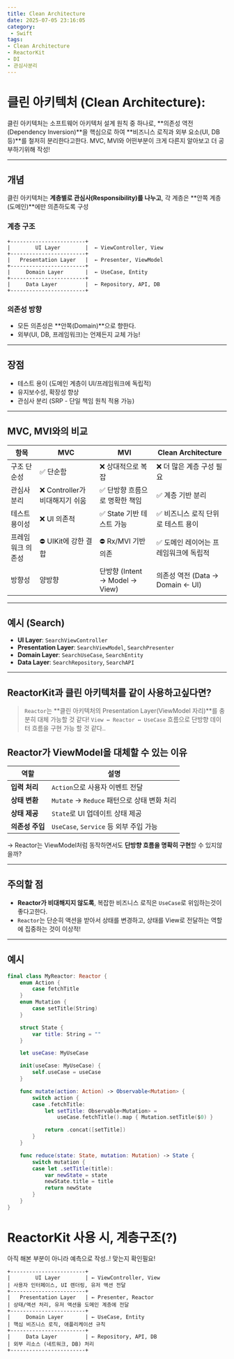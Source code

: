 ```yaml
---
title: Clean Architecture
date: 2025-07-05 23:16:05
category:
 - Swift
tags: 
- Clean Architecture
- ReactorKit
- DI
- 관심사분리
---
```


# 클린 아키텍처 (Clean Architecture):

클린 아키텍처는 소프트웨어 아키텍처 설계 원칙 중 하나로, **의존성 역전\(Dependency Inversion\)**을 핵심으로 하여 **비즈니스 로직과 외부 요소(UI, DB 등)**를 철저히 분리한다고한다.
 MVC, MVI와 어떤부분이 크게 다른지 알아보고 더 공부하기위해 작성!

---

## 개념
클린 아키텍처는 **계층별로 관심사(Responsibility)를 나누고**, 각 계층은 **안쪽 계층(도메인)**에만 의존하도록 구성

### 계층 구조
```
+------------------------+  
|        UI Layer        |  ← ViewController, View
+------------------------+  
|   Presentation Layer   |  ← Presenter, ViewModel
+------------------------+  
|     Domain Layer       |  ← UseCase, Entity
+------------------------+  
|     Data Layer         |  ← Repository, API, DB
+------------------------+
```

### 의존성 방향
- 모든 의존성은 **안쪽(Domain)**으로 향한다.
- 외부(UI, DB, 프레임워크)는 언제든지 교체 가능!

---

## 장점
- 테스트 용이 (도메인 계층이 UI/프레임워크에 독립적)
- 유지보수성, 확장성 향상
- 관심사 분리 (SRP - 단일 책임 원칙 적용 가능)

---

## MVC, MVI와의 비교

| 항목              | MVC                                | MVI                                           | Clean Architecture                         |
|-------------------|-------------------------------------|-----------------------------------------------|--------------------------------------------|
| 구조 단순성       | ✅ 단순함                          | ❌ 상대적으로 복잡                          | ❌ 더 많은 계층 구성 필요                 |
| 관심사 분리       | ❌ Controller가 비대해지기 쉬움   | ✅ 단방향 흐름으로 명확한 책임               | ✅ 계층 기반 분리                          |
| 테스트 용이성     | ❌ UI 의존적                        | ✅ State 기반 테스트 가능                    | ✅ 비즈니스 로직 단위로 테스트 용이       |
| 프레임워크 의존성 | ⛔ UIKit에 강한 결합               | ⛔ Rx/MVI 기반 의존                           | ✅ 도메인 레이어는 프레임워크에 독립적    |
| 방향성            | 양방향                              | 단방향 (Intent → Model → View)              | 의존성 역전 (Data → Domain ← UI)          |

---

## 예시 (Search)

- **UI Layer**: `SearchViewController`
- **Presentation Layer**: `SearchViewModel`, `SearchPresenter`
- **Domain Layer**: `SearchUseCase`, `SearchEntity`
- **Data Layer**: `SearchRepository`, `SearchAPI`

---

## ReactorKit과 클린 아키텍처를 같이 사용하고싶다면?
> `Reactor`는 **클린 아키텍처의 Presentation Layer(ViewModel 자리)**를 충분히 대체 가능할 것 같다!
> `View ↔ Reactor ↔ UseCase` 흐름으로 단방향 데이터 흐름을 구현 가능 할 것 같다..

## Reactor가 ViewModel을 대체할 수 있는 이유
| 역할         | 설명 |
|--------------|------|
| **입력 처리**    | `Action`으로 사용자 이벤트 전달 |
| **상태 변환**    | `Mutate` → `Reduce` 패턴으로 상태 변화 처리 |
| **상태 제공**    | `State`로 UI 업데이트 상태 제공 |
| **의존성 주입**  | `UseCase`, `Service` 등 외부 주입 가능 |

→ Reactor는 ViewModel처럼 동작하면서도 **단방향 흐름을 명확히 구현**할 수 있지않을까?

---

## 주의할 점

- **Reactor가 비대해지지 않도록**, 복잡한 비즈니스 로직은 `UseCase`로 위임하는것이 좋다고한다.
- `Reactor`는 단순히 액션을 받아서 상태를 변경하고, 상태를 View로 전달하는 역할에 집중하는 것이 이상적!

---

## 예시

```swift
final class MyReactor: Reactor {
    enum Action {
        case fetchTitle
    }
    enum Mutation {
        case setTitle(String)
    }

    struct State {
        var title: String = ""
    }

    let useCase: MyUseCase

    init(useCase: MyUseCase) {
        self.useCase = useCase
    }

    func mutate(action: Action) -> Observable<Mutation> {
        switch action {
        case .fetchTitle:
            let setTitle: Observable<Mutation> = 
                useCase.fetchTitle().map { Mutation.setTitle($0) }

            return .concat([setTitle])
        }
    }

    func reduce(state: State, mutation: Mutation) -> State {
        switch mutation {
        case let .setTitle(title):
            var newState = state
            newState.title = title
            return newState
        }
    }
}
```

# ReactorKit 사용 시, 계층구조(?)
아직 해본 부분이 아니라 예측으로 작성..! 맞는지 확인필요!

```
+------------------------+  
|        UI Layer        | ← ViewController, View
| 사용자 인터페이스, UI 렌더링, 유저 액션 전달
+------------------------+  
|   Presentation Layer   | ← Presenter, Reactor
| 상태/액션 처리, 유저 액션을 도메인 계층에 전달
+------------------------+  
|     Domain Layer       | ← UseCase, Entity
| 핵심 비즈니스 로직, 애플리케이션 규칙
+------------------------+  
|     Data Layer         | ← Repository, API, DB
| 외부 리소스 (네트워크, DB) 처리
+------------------------+
```
